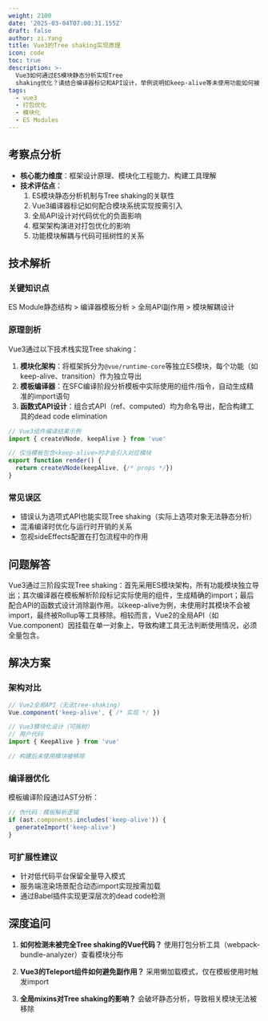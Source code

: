 ```yaml
---
weight: 2100
date: '2025-03-04T07:00:31.155Z'
draft: false
author: zi.Yang
title: Vue3的Tree shaking实现原理
icon: code
toc: true
description: >-
  Vue3如何通过ES模块静态分析实现Tree
  shaking优化？请结合编译器标记和API设计，举例说明如keep-alive等未使用功能如何被自动移除，并对比Vue2的全局API设计对此优化的阻碍。
tags:
  - vue3
  - 打包优化
  - 模块化
  - ES Modules
---
```




## 考察点分析

- **核心能力维度**：框架设计原理、模块化工程能力、构建工具理解
- **技术评估点**：
  1. ES模块静态分析机制与Tree shaking的关联性
  2. Vue3编译器标记如何配合模块系统实现按需引入
  3. 全局API设计对代码优化的负面影响
  4. 框架架构演进对打包优化的影响
  5. 功能模块解耦与代码可摇树性的关系

## 技术解析

### 关键知识点

ES Module静态结构 > 编译器模板分析 > 全局API副作用 > 模块解耦设计

### 原理剖析

Vue3通过以下技术栈实现Tree shaking：

1. **模块化架构**：将框架拆分为`@vue/runtime-core`等独立ES模块，每个功能（如keep-alive、transition）作为独立导出
2. **模板编译器**：在SFC编译阶段分析模板中实际使用的组件/指令，自动生成精准的import语句
3. **函数式API设计**：组合式API（ref、computed）均为命名导出，配合构建工具的dead code elimination

```javascript
// Vue3组件编译结果示例
import { createVNode, keepAlive } from 'vue'

// 仅当模板包含<keep-alive>时才会引入对应模块
export function render() {
  return createVNode(keepAlive, {/* props */})
}
```

### 常见误区

- 错误认为选项式API也能实现Tree shaking（实际上选项对象无法静态分析）
- 混淆编译时优化与运行时开销的关系
- 忽视sideEffects配置在打包流程中的作用

## 问题解答

Vue3通过三阶段实现Tree shaking：首先采用ES模块架构，所有功能模块独立导出；其次编译器在模板解析阶段标记实际使用的组件，生成精确的import；最后配合API的函数式设计消除副作用。以keep-alive为例，未使用时其模块不会被import，最终被Rollup等工具移除。相较而言，Vue2的全局API（如Vue.component）因挂载在单一对象上，导致构建工具无法判断使用情况，必须全量包含。

## 解决方案

### 架构对比

```javascript
// Vue2全局API（无法tree-shaking）
Vue.component('keep-alive', { /* 实现 */ })

// Vue3模块化设计（可摇树）
// 用户代码
import { KeepAlive } from 'vue'

// 构建后未使用模块被移除
```

### 编译器优化

模板编译阶段通过AST分析：

```typescript
// 伪代码：模板解析逻辑
if (ast.components.includes('keep-alive')) {
  generateImport('keep-alive')
}
```

### 可扩展性建议

- 针对低代码平台保留全量导入模式
- 服务端渲染场景配合动态import实现按需加载
- 通过Babel插件实现更深层次的dead code检测

## 深度追问

1. **如何检测未被完全Tree shaking的Vue代码？**
   使用打包分析工具（webpack-bundle-analyzer）查看模块分布

2. **Vue3的Teleport组件如何避免副作用？**
   采用懒加载模式，仅在模板使用时触发import

3. **全局mixins对Tree shaking的影响？**
   会破坏静态分析，导致相关模块无法被移除

